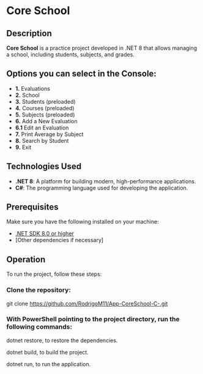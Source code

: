 ﻿# Core School

## Description

**Core School** is a practice project developed in .NET 8 that allows managing a school, including students, subjects, and grades.

## Options you can select in the Console:

- **1.** Evaluations 
- **2.** School
- **3.** Students (preloaded)
- **4.** Courses (preloaded)
- **5.** Subjects (preloaded)
- **6.** Add a New Evaluation
- **6.1** Edit an Evaluation
- **7.** Print Average by Subject
- **8.** Search by Student
- **9.** Exit

## Technologies Used

- **.NET 8**: A platform for building modern, high-performance applications.
- **C#**: The programming language used for developing the application.

## Prerequisites

Make sure you have the following installed on your machine:

- [.NET SDK 8.0 or higher](https://dotnet.microsoft.com/download/dotnet/8.0)
- [Other dependencies if necessary]

## Operation

To run the project, follow these steps:

### Clone the repository:

git clone https://github.com/RodrigoM11/App-CoreSchool-C-.git

### With PowerShell pointing to the project directory, run the following commands:

   dotnet restore, to restore the dependencies.

   dotnet build, to build the project.

   dotnet run, to run the application.
